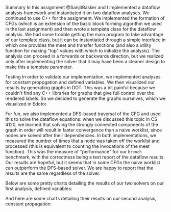 

Summary
In this assignment @SanjitBasker and I implemented a dataflow analysis framework and instantiated it on two dataflow analyses. We continued to use C++ for the assignment. We implemented the formation of CFGs (which is an extension of the basic block forming algorithm we used in the last assignment) and then wrote a template class for the dataflow analysis. We had some trouble getting the main program to take advantage of our template class, but it can be instantiated through a simple interface in which one provides the meet and transfer functions (and also a utility function for making "top" values with which to initialize the analysis). The analysis can proceed in a forwards or backwards direction, but we realized only after implementing the solver that it may have been a cleaner design to make this a template parameter.

Testing
In order to validate our implementation, we implemented analyses for constant propogation and defined variables. We then visualized our results by generating graphs in DOT. This was a bit painful because we couldn't find any C++ libraries for graphs that give full control over the rendered labels. So we decided to generate the graphs ourselves, which we visualized in Edotor.

For fun, we also implemented a DFS-based traversal of the CFG and used this to solve the dataflow equations: when we discussed this topic in CS 4120, we learned that solving the strongly connected components of the graph in order will result in faster convergence than a naive worklist, since nodes are solved after their dependencies. In both implementations, we measured the number of times that a node was taken off the worklist and processed (this is equivalent to counting the invocations of the meet function). This was the measure of "performance" for our `brench` benchmark, with the correctness being a text report of the dataflow results. Our results are hopeful, but it seems that in some CFGs the naive worklist can outperform the DFS-based solver. We are happy to report that the results are the same regardless of the solver.

Below are some pretty charts detailing the results of our two solvers on our first analysis, defined variables:

And here are some charts detailing their results on our second analysis, constant propagation: